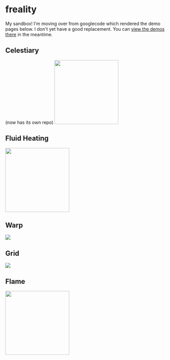# freality
My sandbox!  I'm moving over from googlecode which rendered the demo pages below.  I don't yet have a good replacement.  You can [view the demos there](http://freality.googlecode.com/svn/trunk/index.html) in the meantime.

## Celestiary
(now has its own repo)
[<img src="https://github.com/pablo-mayrgundter/celestiary" width="200"/>](space/war/)

## Fluid Heating
[<img src="phys/fluid/ss.png" width="200" />](phys/fluid/)

## Warp
[<img src="fun/warp/ss.png"/>](fun/warp/)

## Grid
[<img src="game/gol/ss.png"/>](game/gol/)

## Flame
[<img src="math/complexity/wall_thumb.png" width="200"/>](math/complexity/flame-anim.gif)
